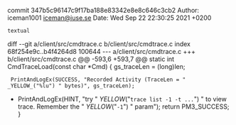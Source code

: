 commit 347b5c96147c9f17ba188e83342e8e8c646c3cb2
Author: iceman1001 <iceman@iuse.se>
Date:   Wed Sep 22 22:30:25 2021 +0200

    textual

diff --git a/client/src/cmdtrace.c b/client/src/cmdtrace.c
index 68f254e9c..b4f4264d8 100644
--- a/client/src/cmdtrace.c
+++ b/client/src/cmdtrace.c
@@ -593,6 +593,7 @@ static int CmdTraceLoad(const char *Cmd) {
     gs_traceLen = (long)len;
 
     PrintAndLogEx(SUCCESS, "Recorded Activity (TraceLen = " _YELLOW_("%lu") " bytes)", gs_traceLen);
+    PrintAndLogEx(HINT, "try " _YELLOW_("`trace list -1 -t ...`") " to view trace.  Remember the " _YELLOW_("`-1`") " param");
     return PM3_SUCCESS;
 }
 
